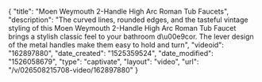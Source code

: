 {
    "title": "Moen Weymouth 2-Handle High Arc Roman Tub Faucets",
    "description": "The curved lines, rounded edges, and the tasteful vintage styling of this Moen Weymouth 2-Handle High Arc Roman Tub Faucet brings a stylish classic feel to your bathroom d\u00e9cor. The lever design of the metal handles make them easy to hold and turn",
    "videoid": "162897880",
    "date_created": "1525359524",
    "date_modified": "1526058679",
    "type": "captivate",
    "layout": "video",
    "url": "\/v\/026508215708-video\/162897880"
}